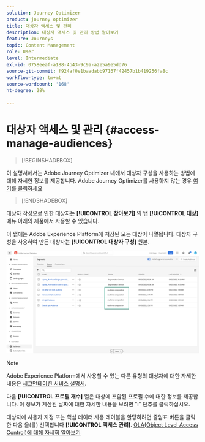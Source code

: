 ```yaml
---
solution: Journey Optimizer
product: journey optimizer
title: 대상자 액세스 및 관리
description: 대상자 액세스 및 관리 방법 알아보기
feature: Journeys
topic: Content Management
role: User
level: Intermediate
exl-id: 0758eeaf-a188-4b43-9c9a-a2e5a9e5dd76
source-git-commit: f924af0e1baadabb97167f42457b1b419256fa8c
workflow-type: tm+mt
source-wordcount: '168'
ht-degree: 28%

---
```


# 대상자 액세스 및 관리 {#access-manage-audiences}

>[!BEGINSHADEBOX]

이 설명서에서는 Adobe Journey Optimizer 내에서 대상자 구성을 사용하는 방법에 대해 자세한 정보를 제공합니다. Adobe Journey Optimizer를 사용하지 않는 경우 [여기를 클릭하세요](https://experienceleague.adobe.com/docs/experience-platform/segmentation/ui/audience-composition.html?lang=ko)

>[!ENDSHADEBOX]

대상자 작성으로 인한 대상자는 **[!UICONTROL 찾아보기]** 의 탭 **[!UICONTROL 대상]** 메뉴 아래의 제품에서 사용할 수 있습니다.

이 탭에는 Adobe Experience Platform에 저장된 모든 대상이 나열됩니다. 대상자 구성을 사용하여 만든 대상자는 **[!UICONTROL 대상자 구성]** 원본.

![](assets/audiences-list.png)

>[!NOTE]
>
>Adobe Experience Platform에서 사용할 수 있는 다른 유형의 대상자에 대한 자세한 내용은 [세그먼테이션 서비스 설명서](https://experienceleague.adobe.com/docs/experience-platform/segmentation/ui/overview.html?lang=ko).

다음 **[!UICONTROL 프로필 개수]** 열은 대상에 포함된 프로필 수에 대한 정보를 제공합니다. 이 정보가 계산된 날짜에 대한 자세한 내용을 보려면 &quot;i&quot; 단추를 클릭하십시오.

대상자에 사용자 지정 또는 핵심 데이터 사용 레이블을 할당하려면 줄임표 버튼을 클릭한 다음 을(를) 선택합니다 **[!UICONTROL 액세스 관리]**. [OLA(Object Level Access Control)에 대해 자세히 알아보기](../administration/object-based-access.md)

<!--
-edit an audience?
-->
